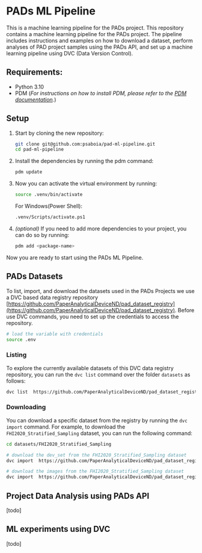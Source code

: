 # PADs ML Pipeline

This is a machine learning pipeline for the PADs project. 
This repository contains a machine learning pipeline for the PADs project. The pipeline includes instructions and examples on how to download a dataset, perform analyses of PAD project samples using the PADs API, and set up a machine learning pipeline using DVC (Data Version Control).

## Requirements:
- Python 3.10
- PDM (*For instructions on how to install PDM, please refer to the [PDM documentation](https://pdm-project.org/latest/#recommended-installation-method).*)

## Setup

<!-- This is a git template repository. To use this template, click on the **"Use this template"** button at the top of the repository page. This will create a new repository with the same directory structure and files as this template.  -->

<!-- 1. Start by cloning the new repository:
    ```bash
    git clone  git@github.com:<your-github-place>/pad-ml-pipeline.git
    cd pad-ml-pipeline
    ```  -->


1. Start by cloning the new repository:
    ```bash
    git clone git@github.com:psaboia/pad-ml-pipeline.git
    cd pad-ml-pipeline
    ```     

2. Install the dependencies by running the pdm command:
    ```bash
    pdm update
    ```

3. Now you can activate the virtual environment by running:
    ```bash
    source .venv/bin/activate
    ```

    For Windows(Power Shell):
    ```bash
    .venv/Scripts/activate.ps1
    ```
5. *(optional)* If you need to add more dependencies to your project, you can do so by running:
    ```bash
    pdm add <package-name>
    ```

Now you are ready to start using the PADs ML Pipeline.

## PADs Datasets

To list, import, and download the datasets used in the PADs Projects we use a DVC based data registry repository [https://github.com/PaperAnalyticalDeviceND/pad_dataset_registry](https://github.com/PaperAnalyticalDeviceND/pad_dataset_registry). Before use DVC commands, you need to set up the credentials to access the repository.

```bash
# load the variable with credentials
source .env 
``` 


### **Listing**

To explore the currently available datasets of this DVC data registry repository, you can run the `dvc list` command over the folder `datasets` as follows:

```bash
dvc list  https://github.com/PaperAnalyticalDeviceND/pad_dataset_registry datasets

```


### **Downloading**
You can download a specific dataset from the registry by running the `dvc import` command. For example, to download the `FHI2020_Stratified_Sampling` dataset, you can run the following command:

```bash
cd datasets/FHI2020_Stratified_Sampling

# download the dev_set from the FHI2020_Stratified_Sampling dataset
dvc import  https://github.com/PaperAnalyticalDeviceND/pad_dataset_registry datasets/FHI2020_Stratified_Sampling/dev_set.csv

# download the images from the FHI2020_Stratified_Sampling dataset
dvc import  https://github.com/PaperAnalyticalDeviceND/pad_dataset_registry datasets/FHI2020_Stratified_Sampling/images
```

## Project Data Analysis using PADs API

[todo]

## ML experiments using DVC
[todo]
